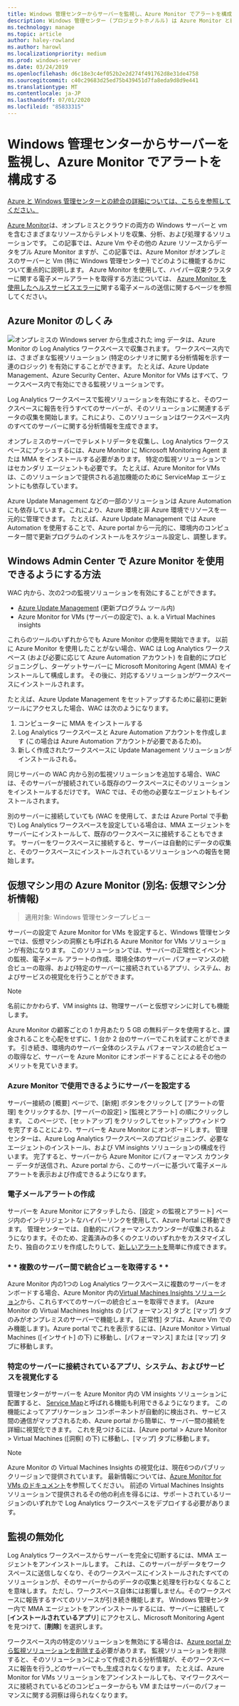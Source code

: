 ```yaml
---
title: Windows 管理センターからサーバーを監視し、Azure Monitor でアラートを構成する
description: Windows 管理センター (プロジェクトホノルル) は Azure Monitor と統合されます
ms.technology: manage
ms.topic: article
author: haley-rowland
ms.author: harowl
ms.localizationpriority: medium
ms.prod: windows-server
ms.date: 03/24/2019
ms.openlocfilehash: d6c18e3c4ef052b2e2d274f491762d8e31de4758
ms.sourcegitcommit: c40c29683d25ed75b439451d7fa8eda9d8d9e441
ms.translationtype: MT
ms.contentlocale: ja-JP
ms.lasthandoff: 07/01/2020
ms.locfileid: "85833315"
---
```

# <a name="monitor-servers-and-configure-alerts-with-azure-monitor-from-windows-admin-center"></a>Windows 管理センターからサーバーを監視し、Azure Monitor でアラートを構成する

[Azure と Windows 管理センターとの統合の詳細については、こちらを参照してください。](../plan/azure-integration-options.md)

[Azure Monitor](https://docs.microsoft.com/azure/azure-monitor/overview)は、オンプレミスとクラウドの両方の Windows サーバーと vm を含むさまざまなリソースからテレメトリを収集、分析、および処理するソリューションです。 この記事では、Azure Vm やその他の Azure リソースからデータをプル Azure Monitor ますが、この記事では、Azure Monitor がオンプレミスのサーバーと Vm (特に Windows 管理センター) でどのように機能するかについて重点的に説明します。 Azure Monitor を使用して、ハイパー収束クラスターに関する電子メールアラートを取得する方法については、 [Azure Monitor を使用したヘルスサービスエラーに](https://docs.microsoft.com/windows-server/storage/storage-spaces/configure-azure-monitor)関する電子メールの送信に関するページを参照してください。

## <a name="how-does-azure-monitor-work"></a>Azure Monitor のしくみ
![](../media/azure-monitor-diagram.png)オンプレミスの Windows server から生成された img データは、Azure Monitor の Log Analytics ワークスペースで収集されます。 ワークスペース内では、さまざまな監視ソリューション (特定のシナリオに関する分析情報を示す一連のロジック) を有効にすることができます。 たとえば、Azure Update Management、Azure Security Center、Azure Monitor for VMs はすべて、ワークスペース内で有効にできる監視ソリューションです。 

Log Analytics ワークスペースで監視ソリューションを有効にすると、そのワークスペースに報告を行うすべてのサーバーが、そのソリューションに関連するデータの収集を開始します。これにより、このソリューションはワークスペース内のすべてのサーバーに関する分析情報を生成できます。 

オンプレミスのサーバーでテレメトリデータを収集し、Log Analytics ワークスペースにプッシュするには、Azure Monitor に Microsoft Monitoring Agent または MMA をインストールする必要があります。 特定の監視ソリューションではセカンダリ エージェントも必要です。 たとえば、Azure Monitor for VMs は、このソリューションで提供される追加機能のために ServiceMap エージェントにも依存しています。 

Azure Update Management などの一部のソリューションは Azure Automation にも依存しています。これにより、Azure 環境と非 Azure 環境でリソースを一元的に管理できます。 たとえば、Azure Update Management では Azure Automation を使用することで、Azure portal から一元的に、環境内のコンピューター間で更新プログラムのインストールをスケジュール設定し、調整します。


## <a name="how-does-windows-admin-center-enable-you-to-use-azure-monitor"></a>Windows Admin Center で Azure Monitor を使用できるようにする方法

WAC 内から、次の2つの監視ソリューションを有効にすることができます。

- [Azure Update Management](azure-update-management.md) (更新プログラム ツール内)
- Azure Monitor for VMs (サーバーの設定で)、a. k. a Virtual Machines insights

これらのツールのいずれからでも Azure Monitor の使用を開始できます。 以前に Azure Monitor を使用したことがない場合、WAC は Log Analytics ワークスペース (および必要に応じて Azure Automation アカウント) を自動的にプロビジョニングし、ターゲットサーバーに Microsoft Monitoring Agent (MMA) をインストールして構成します。 その後に、対応するソリューションがワークスペースにインストールされます。 

たとえば、Azure Update Management をセットアップするために最初に更新ツールにアクセスした場合、WAC は次のようになります。

1. コンピューターに MMA をインストールする
2. Log Analytics ワークスペースと Azure Automation アカウントを作成します (この場合は Azure Automation アカウントが必要であるため)。
3. 新しく作成されたワークスペースに Update Management ソリューションがインストールされる。

同じサーバーの WAC 内から別の監視ソリューションを追加する場合、WAC は、そのサーバーが接続されている既存のワークスペースにそのソリューションをインストールするだけです。 WAC では、その他の必要なエージェントもインストールされます。

別のサーバーに接続していても (WAC を使用して、または Azure Portal で手動で) Log Analytics ワークスペースを設定している場合は、MMA エージェントをサーバーにインストールして、既存のワークスペースに接続することもできます。 サーバーをワークスペースに接続すると、サーバーは自動的にデータの収集と、そのワークスペースにインストールされているソリューションへの報告を開始します。

## <a name="azure-monitor-for-virtual-machines-aka-virtual-machine-insights"></a>仮想マシン用の Azure Monitor (別名: 仮想マシン分析情報)
>適用対象: Windows 管理センタープレビュー

サーバーの設定で Azure Monitor for VMs を設定すると、Windows 管理センターでは、仮想マシンの洞察とも呼ばれる Azure Monitor for VMs ソリューションが有効になります。 このソリューションでは、サーバーの正常性とイベントの監視、電子メール アラートの作成、環境全体のサーバー パフォーマンスの統合ビューの取得、および特定のサーバーに接続されているアプリ、システム、およびサービスの視覚化を行うことができます。

> [!NOTE]
> 名前にかかわらず、VM insights は、物理サーバーと仮想マシンに対しても機能します。

Azure Monitor の顧客ごとの 1 か月あたり 5 GB の無料データを使用すると、課金されることを心配をせずに、1 台か 2 台のサーバーでこれを試すことができます。 引き続き、環境内のサーバー全体のシステム パフォーマンスの統合ビューの取得など、サーバーを Azure Monitor にオンボードすることによるその他のメリットを見ていきます。

### <a name="set-up-your-server-for-use-with-azure-monitor"></a>**Azure Monitor で使用できるようにサーバーを設定する**

サーバー接続の [概要] ページで、[新規] ボタンをクリックして [アラートの管理] をクリックするか、[サーバーの設定] > [監視とアラート] の順にクリックします。 このページで、[セットアップ] をクリックしてセットアップウィンドウを完了することにより、サーバーを Azure Monitor にオンボードします。 管理センターは、Azure Log Analytics ワークスペースのプロビジョニング、必要なエージェントのインストール、および VM insights ソリューションの構成を行います。 完了すると、サーバーから Azure Monitor にパフォーマンス カウンター データが送信され、Azure portal から、このサーバーに基づいて電子メール アラートを表示および作成できるようになります。

### <a name="create-email-alerts"></a>**電子メールアラートの作成**

サーバーを Azure Monitor にアタッチしたら、[設定 > の監視とアラート] ページ内のインテリジェントなハイパーリンクを使用して、Azure Portal に移動できます。 管理センターでは、自動的にパフォーマンスカウンターが収集されるようになります。そのため、定義済みの多くのクエリのいずれかをカスタマイズしたり、独自のクエリを作成したりして、[新しいアラートを](https://docs.microsoft.com/azure/azure-monitor/platform/alerts-log)簡単に作成できます。

### <a name="get-a-consolidated-view-across-multiple-servers-"></a>* * 複数のサーバー間で統合ビューを取得する * *

Azure Monitor 内の1つの Log Analytics ワークスペースに複数のサーバーをオンボードする場合、Azure Monitor 内の[Virtual Machines Insights ソリューション](https://docs.microsoft.com/azure/azure-monitor/insights/vminsights-overview)から、これらすべてのサーバーの統合ビューを取得できます。  (Azure Monitor の Virtual Machines Insights の [パフォーマンス] タブと [マップ] タブのみがオンプレミスのサーバーで機能します。 [正常性] タブは、Azure Vm でのみ機能します)。Azure portal でこれを表示するには、[Azure Monitor > Virtual Machines ([インサイト] の下) に移動し、[パフォーマンス] または [マップ] タブに移動します。

### <a name="visualize-apps-systems-and-services-connected-to-a-given-server"></a>**特定のサーバーに接続されているアプリ、システム、およびサービスを視覚化する**

管理センターがサーバーを Azure Monitor 内の VM insights ソリューションに配置すると、 [Service Map](https://docs.microsoft.com/azure/azure-monitor/insights/service-map)と呼ばれる機能も利用できるようになります。 この機能によってアプリケーション コンポーネントが自動的に検出され、サービス間の通信がマップされるため、Azure portal から簡単に、サーバー間の接続を詳細に視覚化できます。 これを見つけるには、[Azure portal > Azure Monitor > Virtual Machines ([洞察] の下) に移動し、[マップ] タブに移動します。

> [!NOTE]
> Azure Monitor の Virtual Machines Insights の視覚化は、現在6つのパブリックリージョンで提供されています。  最新情報については、[Azure Monitor for VMs のドキュメント](https://docs.microsoft.com/azure/azure-monitor/insights/vminsights-onboard#log-analytics)を参照してください。  前述の Virtual Machines Insights ソリューションで提供されるその他の利点を得るには、サポートされているリージョンのいずれかで Log Analytics ワークスペースをデプロイする必要があります。

## <a name="disabling-monitoring"></a>監視の無効化

Log Analytics ワークスペースからサーバーを完全に切断するには、MMA エージェントをアンインストールします。 これは、このサーバーがデータをワークスペースに送信しなくなり、そのワークスペースにインストールされたすべてのソリューションが、そのサーバーからのデータの収集と処理を行わなくなることを意味します。 ただし、ワークスペース自体には影響しません。そのワークスペースに報告するすべてのリソースが引き続き機能します。 Windows 管理センター内で MMA エージェントをアンインストールするには、サーバーに接続して [**インストールされているアプリ**] にアクセスし、Microsoft Monitoring Agent を見つけて、[**削除**] を選択します。

ワークスペース内の特定のソリューションを無効にする場合は、[Azure portal から監視ソリューションを削除する](https://docs.microsoft.com/azure/azure-monitor/insights/solutions#remove-a-management-solution)必要があります。 監視ソリューションを削除すると、そのソリューションによって作成される分析情報が、そのワークスペースに報告を行う_どのサーバーでも_生成されなくなります。 たとえば、Azure Monitor for VMs ソリューションをアンインストールしても、マイワークスペースに接続されているどのコンピューターからも VM またはサーバーのパフォーマンスに関する洞察は得られなくなります。
